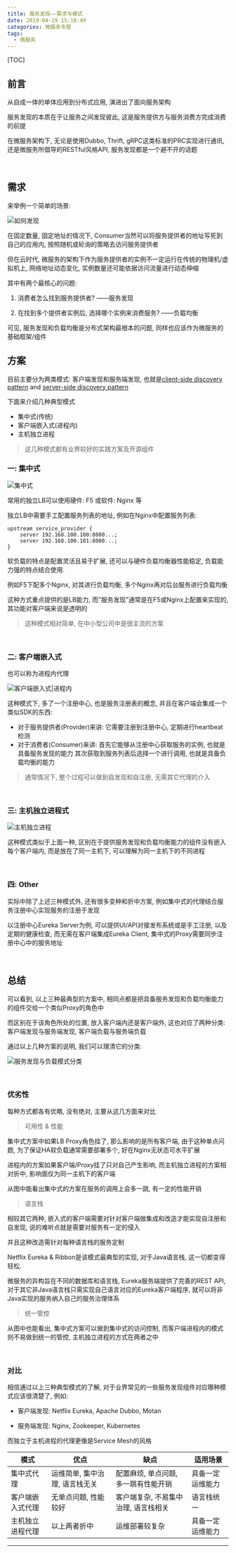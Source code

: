 ```yaml
---
title: 服务发现——需求与模式
date: 2019-04-19 15:10:49
categories: 微服务专题
tags:
  - 微服务
---
```


[TOC]

## **前言**

从自成一体的单体应用到分布式应用, 演进出了面向服务架构

<!-- more --> 

服务发现的本质在于让服务之间发现彼此, 这是服务提供方与服务消费方完成消费的前提

在微服务架构下, 无论是使用Dubbo, Thrift, gRPC这类标准的PRC实现进行通讯, 还是微服务所倡导的RESTful风格API, 服务发现都是一个避不开的话题

<br>

## **需求**

来举例一个简单的场景: 

![如何发现](https://blog-md-pic-1259135436.cos.ap-chengdu.myqcloud.com/%E5%BE%AE%E6%9C%8D%E5%8A%A1%E4%B8%93%E9%A2%98/%E6%9C%8D%E5%8A%A1%E5%8F%91%E7%8E%B0/problem.png)

在固定数量, 固定地址的情况下, Consumer当然可以将服务提供者的地址写死到自己的应用内, 按照随机或轮询的策略去访问服务提供者

但在云时代, 微服务的架构下作为服务提供者的实例不一定运行在传统的物理机/虚拟机上, 网络地址动态变化, 实例数量还可能依据访问流量进行动态伸缩

其中有两个最核心的问题: 

1. 消费者怎么找到服务提供者? ——服务发现

2. 在找到多个提供者实例后, 选择哪个实例来消费服务?  ——负载均衡

可见, 服务发现和负载均衡是分布式架构最根本的问题, 同样也应该作为微服务的基础框架/组件



## **方案**

目前主要分为两类模式: 客户端发现和服务端发现, 也就是[client-side discovery pattern](https://microservices.io/patterns/client-side-discovery.html) and [server-side discovery pattern](https://microservices.io/patterns/server-side-discovery.html)

下面来介绍几种典型模式

- 集中式(传统)
- 客户端嵌入式(进程内)
- 主机独立进程

> 这几种模式都有业界较好的实践方案及开源组件

### 一: 集中式

![集中式](https://blog-md-pic-1259135436.cos.ap-chengdu.myqcloud.com/%E5%BE%AE%E6%9C%8D%E5%8A%A1%E4%B8%93%E9%A2%98/%E6%9C%8D%E5%8A%A1%E5%8F%91%E7%8E%B0/%E9%9B%86%E4%B8%AD%E5%BC%8FLB.png)

常用的独立LB可以使用硬件: F5 或软件: Nginx 等

独立LB中需要手工配置服务列表的地址, 例如在Nginx中配置服务列表: 
```
upstream service_provider {
	server 192.168.100.100:8080...;
	server 192.168.100.101:8080...;
}
```

软负载的特点是配置灵活且易于扩展, 还可以与硬件负载均衡器性能稳定, 负载能力强的特点结合使用.

例如F5下配多个Nginx, 对其进行负载均衡, 多个Nginx再对后台服务进行负载均衡

这种方式重点提供的是LB能力, 而"服务发现"通常是在F5或Nginx上配置来实现的, 其功能对客户端来说是透明的

> 这种模式相对简单, 在中小型公司中是很主流的方案

<br>

### 二: 客户端嵌入式

也可以称为进程内代理

![客户端嵌入式|进程内](https://blog-md-pic-1259135436.cos.ap-chengdu.myqcloud.com/%E5%BE%AE%E6%9C%8D%E5%8A%A1%E4%B8%93%E9%A2%98/%E6%9C%8D%E5%8A%A1%E5%8F%91%E7%8E%B0/%E5%AE%A2%E6%88%B7%E7%AB%AF%E5%B5%8C%E5%85%A5%E5%BC%8FLB.png)

这种模式下, 多了一个注册中心, 也是服务注册表的概念, 并且在客户端会集成一个类似SDK的东西: 
- 对于服务提供者(Provider)来讲: 它需要注册到注册中心, 定期进行heartbeat检测
- 对于消费者(Consumer)来讲: 首先它能够从注册中心获取服务的实例, 也就是具备服务发现的能力
  其次获取到服务列表后选择一个进行调用, 也就是具备负载均衡的能力

> 通常情况下, 整个过程可以做到自发现和自注册, 无需其它代理的介入

<br>

### 三: 主机独立进程式

![主机独立进程](https://blog-md-pic-1259135436.cos.ap-chengdu.myqcloud.com/%E5%BE%AE%E6%9C%8D%E5%8A%A1%E4%B8%93%E9%A2%98/%E6%9C%8D%E5%8A%A1%E5%8F%91%E7%8E%B0/%E4%B8%BB%E6%9C%BA%E7%8B%AC%E7%AB%8B%E8%BF%9B%E7%A8%8BLB.png)

这种模式类似于上面一种, 区别在于提供服务发现和负载均衡能力的组件没有嵌入每个客户端内, 而是放在了同一主机下, 可以理解为同一主机下的不同进程

<br>

### 四: Other

实际中除了上述三种模式外, 还有很多变种和折中方案, 例如集中式的代理结合服务注册中心实现服务的注册于发现

以注册中心Eureka Server为例, 可以提供UI/API对接发布系统或是手工注册, 以及定期的健康检查, 而无需在客户端集成Eureka Client, 集中式的Proxy需要同步注册中心中的服务地址

<br>

## **总结**

可以看到, 以上三种最典型的方案中, 相同点都是把具备服务发现和负载均衡能力的组件交给一个类似Proxy的角色中

而区别在于该角色所处的位置, 放入客户端内还是客户端外, 这也对应了两种分类: 客户端发现与服务端发现, 客户端负载与服务端负载

通过以上几种方案的说明, 我们可以理清它的分类: 

![服务发现与负载模式分类](https://blog-md-pic-1259135436.cos.ap-chengdu.myqcloud.com/%E5%BE%AE%E6%9C%8D%E5%8A%A1%E4%B8%93%E9%A2%98/%E6%9C%8D%E5%8A%A1%E5%8F%91%E7%8E%B0/%E6%9C%8D%E5%8A%A1%E5%8F%91%E7%8E%B0%E4%B8%8E%E8%B4%9F%E8%BD%BD.png)

<br>

### 优劣性

每种方式都各有优略, 没有绝对, 主要从这几方面来对比

> 可用性 & 性能

集中式方案中如果LB Proxy角色挂了, 那么影响的是所有客户端, 由于这种单点问题, 为了保证HA软负载通常需要部署多个, 好在Nginx无状态可水平扩展

进程内的方案如果客户端/Proxy挂了只对自己产生影响, 而主机独立进程的方案相对折中, 影响面仅为同一主机下的客户端

从图中能看出集中式的方案在服务的调用上会多一跳, 有一定的性能开销

> 语言栈

相较其它两种, 嵌入式的客户端需要对针对客户端做集成和改造才能实现自注册和自发现, 说的难听点就是需要对服务有一定的侵入

并且这种改造需针对每种语言栈的服务定制

Netflix Eureka & Ribbon是该模式最典型的实现, 对于Java语言栈, 这一切都变得轻松. 

微服务的异构旨在不同的数据库和语言栈, Eureka服务端提供了完善的REST API, 对于其它非Java语言栈只需实现自己语言对应的Eureka客户端程序, 就可以将非Java实现的服务纳入自己的服务治理体系

> 统一管控

从图中也能看出, 集中式方案可以做到集中式的访问控制, 而客户端进程内的模式则不易做到统一的管控, 主机独立进程的方式在两者之中



<br>

### 对比

相信通过以上三种典型模式的了解, 对于业界常见的一些服务发现组件对应哪种模式应该很清楚了, 例如: 

- 客户端发现: Netflix Eureka, Apache Dubbo, Motan

- 服务端发现: Nginx, Zookeeper, Kubernetes

而独立于主机进程的代理更像是Service Mesh的风格


| 模式             | 优点                           | 缺点                                 | 适用场景         |
| ---------------- | ------------------------------ | ------------------------------------ | ---------------- |
| 集中式代理       | 运维简单, 集中治理, 语言栈无关 | 配置麻烦, 单点问题, 多一跳有性能开销 | 具备一定运维能力 |
| 客户端嵌入式代理 | 无单点问题, 性能较好           | 客户端复杂, 不易集中治理, 语言栈相关 | 语言栈统一       |
| 主机独立进程代理 | 以上两者折中                   | 运维部署较复杂                       | 具备一定运维能力 |






---

<br>
